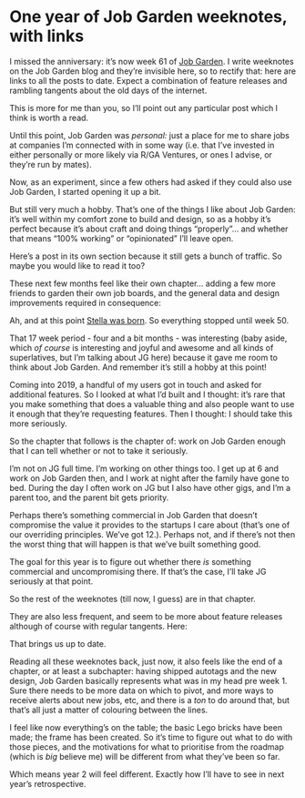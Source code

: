 # One year of Job Garden weeknotes, with links

I missed the anniversary: it’s now week 61 of [Job
Garden](https://job.garden). I write weeknotes on the Job Garden blog and
they’re invisible here, so to rectify that: here are links to all the posts to
date. Expect a combination of feature releases and rambling tangents about the
old days of the internet.

This is more for me than you, so I’ll point out any particular post which I
think is worth a read.

Until this point, Job Garden was _personal:_ just a place for me to share jobs
at companies I’m connected with in some way (i.e. that I’ve invested in either
personally or more likely via R/GA Ventures, or ones I advise, or they’re run
by mates).

Now, as an experiment, since a few others had asked if they could also use Job
Garden, I started opening it up a bit.

But still very much a hobby. That’s one of the things I like about Job Garden:
it’s well within my comfort zone to build and design, so as a hobby it’s
perfect because it’s about craft and doing things “properly”… and whether that
means “100% working” or “opinionated” I’ll leave open.

Here’s a post in its own section because it still gets a bunch of traffic. So
maybe you would like to read it too?

These next few months feel like their own chapter… adding a few more friends
to garden their own job boards, and the general data and design improvements
required in consequence:

Ah, and at this point [Stella was
born](https://www.instagram.com/p/BqUgscXgGfu/). So everything stopped until
week 50.

That 17 week period - four and a bit months - was interesting (baby aside,
which _of course_ is interesting and joyful and awesome and all kinds of
superlatives, but I’m talking about JG here) because it gave me room to think
about Job Garden. And remember it’s still a hobby at this point!

Coming into 2019, a handful of my users got in touch and asked for additional
features. So I looked at what I’d built and I thought: it’s rare that you make
something that does a valuable thing and also people want to use it enough
that they’re requesting features. Then I thought: I should take this more
seriously.

So the chapter that follows is the chapter of: work on Job Garden enough that
I can tell whether or not to take it seriously.

I’m not on JG full time. I’m working on other things too. I get up at 6 and
work on Job Garden then, and I work at night after the family have gone to
bed. During the day I often work on JG but I also have other gigs, and I’m a
parent too, and the parent bit gets priority.

Perhaps there’s something commercial in Job Garden that doesn’t compromise the
value it provides to the startups I care about (that’s one of our overriding
principles. We’ve got 12.). Perhaps not, and if there’s not then the worst
thing that will happen is that we’ve built something good.

The goal for this year is to figure out whether there _is_ something
commercial and uncompromising there. If that’s the case, I’ll take JG
seriously at that point.

So the rest of the weeknotes (till now, I guess) are in that chapter.

They are also less frequent, and seem to be more about feature releases
although of course with regular tangents. Here:

That brings us up to date.

Reading all these weeknotes back, just now, it also feels like the end of a
chapter, or at least a subchapter: having shipped autotags and the new design,
Job Garden basically represents what was in my head pre week 1. Sure there
needs to be more data on which to pivot, and more ways to receive alerts about
new jobs, etc, and there is a _ton_ to do around that, but that’s all just a
matter of colouring between the lines.

I feel like now everything’s on the table; the basic Lego bricks have been
made; the frame has been created. So it’s time to figure out what to do with
those pieces, and the motivations for what to prioritise from the roadmap
(which is _big_ believe me) will be different from what they’ve been so far.

Which means year 2 will feel different. Exactly how I’ll have to see in next
year’s retrospective.
